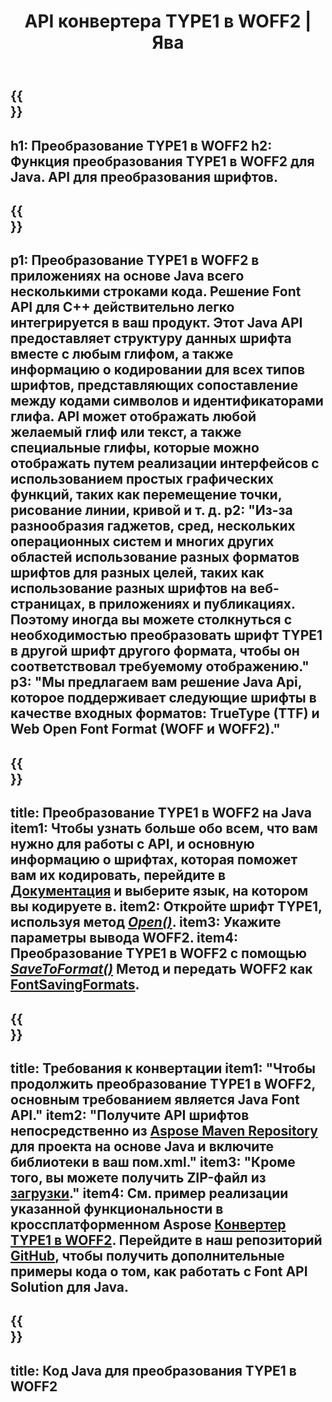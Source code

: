 ﻿---
translation: true
template: /_templates/conversion-child-java.md
title: API конвертера TYPE1 в WOFF2 | Ява
description: Преобразование TYPE1 в WOFF2 с помощью Java API в Windows и Linux. Интегрируйте эту встроенную функцию преобразования шрифтов TYPE1 в WOFF2 в свое собственное решение.
keywords: type1 to woff2 java API, type12woff2 java решение, type1 to woff2 java
url: /java/conversion/type1-to-woff2/
family: font
platformtag: java
feature: conversion
informat: TYPE1
outformat: WOFF2
faq: faqchild
otherformats: TTF WOFF
---

{{<section banner>}}
---
h1: Преобразование TYPE1 в WOFF2
h2: Функция преобразования TYPE1 в WOFF2 для Java. API для преобразования шрифтов.
---

{{<section overview>}}
---
p1: Преобразование TYPE1 в WOFF2 в приложениях на основе Java всего несколькими строками кода. Решение Font API для С++ действительно легко интегрируется в ваш продукт. Этот Java API предоставляет структуру данных шрифта вместе с любым глифом, а также информацию о кодировании для всех типов шрифтов, представляющих сопоставление между кодами символов и идентификаторами глифа. API может отображать любой желаемый глиф или текст, а также специальные глифы, которые можно отображать путем реализации интерфейсов с использованием простых графических функций, таких как перемещение точки, рисование линии, кривой и т. д.
p2: "Из-за разнообразия гаджетов, сред, нескольких операционных систем и многих других областей использование разных форматов шрифтов для разных целей, таких как использование разных шрифтов на веб-страницах, в приложениях и публикациях. Поэтому иногда вы можете столкнуться с необходимостью преобразовать шрифт TYPE1 в другой шрифт другого формата, чтобы он соответствовал требуемому отображению."
p3: "Мы предлагаем вам решение Java Api, которое поддерживает следующие шрифты в качестве входных форматов: TrueType (TTF) и Web Open Font Format (WOFF и WOFF2)."
---

{{<section feature1>}}
---
title: Преобразование TYPE1 в WOFF2 на Java
item1: Чтобы узнать больше обо всем, что вам нужно для работы с API, и основную информацию о шрифтах, которая поможет вам их кодировать, перейдите в [Документация](https://docs.aspose.com/font/) и выберите язык, на котором вы кодируете в.
item2: Откройте шрифт TYPE1, используя метод [*Open()*](https://reference.aspose.com/font/java/com.aspose.font/Font#open-com.aspose.font.FontDefinition-).
item3: Укажите параметры вывода WOFF2.
item4: Преобразование TYPE1 в WOFF2 с помощью [*SaveToFormat()*](https://reference.aspose.com/font/java/com.aspose.font/Font#saveToFormat-java.io.OutputStream-com.aspose.font.FontSavingFormats-)   Метод и передать WOFF2 как [FontSavingFormats](https://reference.aspose.com/font/java/com.aspose.font/FontSavingFormats).
---

{{<section feature2>}}
---
title: Требования к конвертации
item1: "Чтобы продолжить преобразование TYPE1 в WOFF2, основным требованием является Java Font API."
item2: "Получите API шрифтов непосредственно из [Aspose Maven Repository](https://repository.aspose.com/font/) для проекта на основе Java и включите библиотеки в ваш пом.xml."
item3: "Кроме того, вы можете получить ZIP-файл из [загрузки](https://releases.aspose.com/font/java/)."
item4: См. пример реализации указанной функциональности в кроссплатформенном Aspose [Конвертер TYPE1 в WOFF2](https://products.aspose.app/font/conversion/type1-to-woff2). Перейдите в наш репозиторий [GitHub](https://github.com/aspose-font/Aspose.Font-Documentation/tree/master/java-examples), чтобы получить дополнительные примеры кода о том, как работать с Font API Solution для Java.
---

{{<section codeexample>}}
---
title: Код Java для преобразования TYPE1 в WOFF2
---
